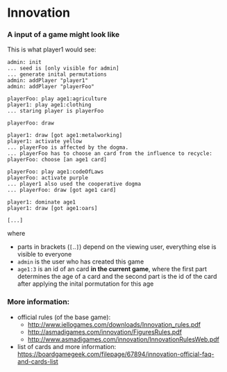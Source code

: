 # Innovation

### A input of a game might look like
This is what player1 would see:
```
admin: init
... seed is [only visible for admin]
... generate inital permutations
admin: addPlayer "player1"
admin: addPlayer "playerFoo"

playerFoo: play age1:agriculture
player1: play age1:clothing
... staring player is playerFoo

playerFoo: draw

player1: draw [got age1:metalworking]
player1: activate yellow
... playerFoo is affected by the dogma.
... playerFoo has to choose an card from the influence to recycle:
playerFoo: choose [an age1 card]

playerFoo: play age1:codeOfLaws
playerFoo: activate purple
... player1 also used the cooperative dogma
... playerFoo: draw [got age1 card]

player1: dominate age1
player1: draw [got age1:oars]

[...]
```

where
- parts in brackets (`[`..`]`) depend on the viewing user, everything else is
  visible to everyone
- `admin` is the user who has created this game
- `age1:3` is an id of an card **in the current game**, where the first part
  determines the age of a card and the second part is the id of the card after
  applying the inital pormutation for this age

### More information:
- official rules (of the base game):
  - http://www.iellogames.com/downloads/Innovation_rules.pdf
  - http://asmadigames.com/innovation/FiguresRules.pdf
  - http://www.asmadigames.com/innovation/InnovationRulesWeb.pdf
- list of cards and more information: https://boardgamegeek.com/filepage/67894/innovation-official-faq-and-cards-list
